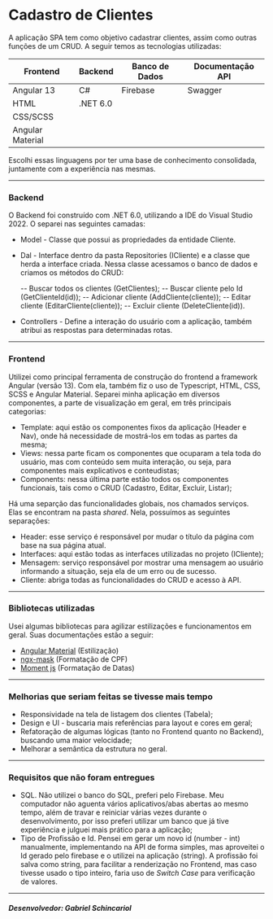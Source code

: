 # Cadastro de Clientes

A aplicação SPA tem como objetivo cadastrar clientes, assim como outras funções de um CRUD. A seguir temos as tecnologias utilizadas:

| Frontend | Backend | Banco de Dados | Documentação API |
| ------ | ------ | ------ | ------ |
| Angular 13 | C# | Firebase | Swagger
| HTML | .NET 6.0 |  | |
| CSS/SCSS |  |  | |
| Angular Material | | |

Escolhi essas linguagens por ter uma base de conhecimento consolidada, juntamente com a experiência nas mesmas.

---

### Backend 
O Backend foi construído com .NET 6.0, utilizando a IDE do Visual Studio 2022. 
O separei nas seguintes camadas: 
- Model - Classe que possui as propriedades da entidade Cliente.
- Dal - Interface dentro da pasta Repositories (ICliente) e a classe que herda a interface criada. Nessa classe acessamos o banco de dados e criamos os métodos do CRUD: 

    --  Buscar todos os clientes (GetClientes); 
    -- Buscar cliente pelo Id (GetClienteId(id)); 
    -- Adicionar cliente (AddCliente(cliente)); 
    -- Editar cliente (EditarCliente(cliente)); 
    -- Excluir cliente (DeleteCliente(id)). 

- Controllers - Define a interação do usuário com a aplicação, também atribui as respostas para determinadas rotas.

---

### Frontend

Utilizei como principal ferramenta de construção do frontend a framework Angular (versão 13). Com ela, também fiz o uso de Typescript, HTML, CSS, SCSS e Angular Material.
Separei minha aplicação em diversos componentes, a parte de visualização em geral, em três principais categorias: 
- Template: aqui estão os componentes fixos da aplicação (Header e Nav), onde há necessidade de mostrá-los em todas as partes da mesma;
- Views: nessa parte ficam os componentes que ocuparam a tela toda do usuário, mas com conteúdo sem muita interação, ou seja, para componentes mais explicativos e conteudistas;
- Components: nessa última parte estão todos os componentes funcionais, tais como o CRUD (Cadastro, Editar, Excluir, Listar);
 
Há uma separção das funcionalidades globais, nos chamados serviços. Elas se encontram na pasta *shared*. Nela, possuímos as seguintes separações:

- Header: esse serviço é responsável por mudar o título da página com base na sua página atual.
- Interfaces: aqui estão todas as interfaces utilizadas no projeto (ICliente);
- Mensagem: serviço responsável por mostrar uma mensagem ao usuário informando a situação, seja ela de um erro ou de sucesso.
- Cliente: abriga todas as funcionalidades do CRUD e acesso à API.

---

### Bibliotecas utilizadas 

Usei algumas bibliotecas para agilizar estilizações e funcionamentos em geral. Suas documentações estão a seguir:
- [Angular Material]  (Estilização) 
- [ngx-mask] (Formatação de CPF) 
- [Moment js] (Formatação de Datas)

---

### Melhorias que seriam feitas se tivesse mais tempo
- Responsividade na tela de listagem dos clientes (Tabela);
- Design e UI - buscaria mais referências para layout e cores em geral;
- Refatoração de algumas lógicas (tanto no Frontend quanto no Backend), buscando uma maior velocidade;
- Melhorar a semântica da estrutura no geral.

---

### Requisitos que não foram entregues 

- SQL. Não utilizei o banco do SQL, preferi pelo Firebase. Meu computador não aguenta vários aplicativos/abas abertas ao mesmo tempo, além de travar e reiniciar várias vezes durante o desenvolvimento, por isso preferi utilizar um banco que já tive experiência e julguei mais prático para a aplicação;
- Tipo de Profissão e Id. Pensei em gerar um novo id (number - int) manualmente, implementando na API de forma simples, mas aproveitei o Id gerado pelo firebase e o utilizei na aplicação (string). A profissão foi salva como string, para facilitar a renderização no Frontend, mas caso tivesse usado o tipo inteiro, faria uso de *Switch Case* para verificação de valores.

---

##### _Desenvolvedor: Gabriel Schincariol_

   [Angular Material]: <https://material.angular.io>
   [ngx-mask]: <https://www.npmjs.com/package/ngx-mask/>
   [Moment js]: <https://momentjs.com>
